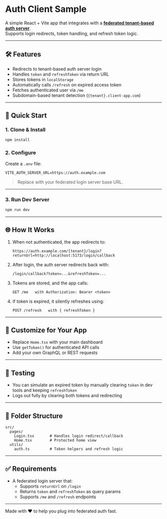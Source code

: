 # Auth Client Sample

A simple React + Vite app that integrates with a **[federated tenant-based auth server](https://github.com/magnumjs/auth-server)**.  
Supports login redirects, token handling, and refresh token logic.

---

## 🛠 Features

- Redirects to tenant-based auth server login
- Handles `token` and `refreshToken` via return URL
- Stores tokens in `localStorage`
- Automatically calls `/refresh` on expired access token
- Fetches authenticated user via `/me`
- Subdomain-based tenant detection (`{tenant}.client-app.com`)

---

## 🚀 Quick Start

### 1. Clone & Install

```bash
npm install
```

### 2. Configure

Create a `.env` file:

```
VITE_AUTH_SERVER_URL=https://auth.example.com
```

> Replace with your federated login server base URL.

---

### 3. Run Dev Server

```bash
npm run dev
```

---

## 🌐 How It Works

1. When not authenticated, the app redirects to:
   ```
   https://auth.example.com/{tenant}/login?returnUrl=http://localhost:5173/login/callback
   ```

2. After login, the auth server redirects back with:
   ```
   /login/callback?token=...&refreshToken=...
   ```

3. Tokens are stored, and the app calls:
   ```
   GET /me   with Authorization: Bearer <token>
   ```

4. If token is expired, it silently refreshes using:
   ```
   POST /refresh   with { refreshToken }
   ```

---

## 🧠 Customize for Your App

- Replace `Home.tsx` with your main dashboard
- Use `getToken()` for authenticated API calls
- Add your own GraphQL or REST requests

---

## 🧪 Testing

- You can simulate an expired token by manually clearing `token` in dev tools and keeping `refreshToken`
- Logs out fully by clearing both tokens and redirecting

---

## 📁 Folder Structure

```
src/
  pages/
    Login.tsx       # Handles login redirect/callback
    Home.tsx        # Protected home view
  utils/
    auth.ts         # Token helpers and refresh logic
```

---

## ✅ Requirements

- A federated login server that:
  - Supports `returnUrl` on `/login`
  - Returns `token` and `refreshToken` as query params
  - Supports `/me` and `/refresh` endpoints

---

Made with ❤️ to help you plug into federated auth fast.
